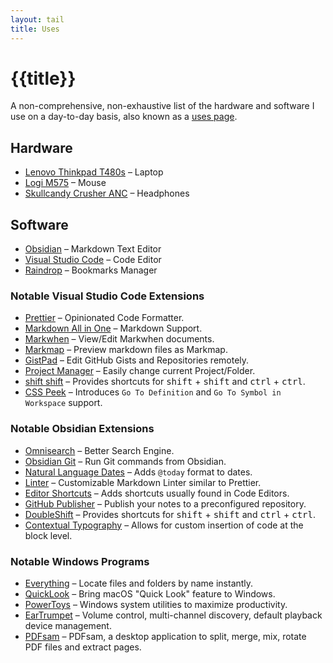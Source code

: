 ```yaml
---
layout: tail
title: Uses
---
```


# {{title}}

A non-comprehensive, non-exhaustive list of the hardware and software I use on a day-to-day basis, also known as a [uses page](https://uses.tech/).

## Hardware

-   [Lenovo Thinkpad T480s](https://www.notebookcheck.net/Lenovo-ThinkPad-T480s-20L8S02D00.294734.0.html) – Laptop
-   [Logi M575](https://www.logitech.com/en-us/products/mice/m575-ergo-wireless-trackball) – Mouse
-   [Skullcandy Crusher ANC](https://info.skullcandy.com/Support?Dest=hc%2Fen-us%2Farticles%2F360034534854-Crusher-ANC-Wireless) – Headphones

## Software

-   [Obsidian](https://obsidian.md/) – Markdown Text Editor
-   [Visual Studio Code](https://code.visualstudio.com/) – Code Editor
-   [Raindrop](https://raindrop.io/) – Bookmarks Manager

### Notable Visual Studio Code Extensions

-   [Prettier](https://marketplace.visualstudio.com/items?itemName=esbenp.prettier-vscode) – Opinionated Code Formatter.
-   [Markdown All in One](https://marketplace.visualstudio.com/items?itemName=yzhang.markdown-all-in-one) – Markdown Support.
-   [Markwhen](https://marketplace.visualstudio.com/items?itemName=Markwhen.markwhen) – View/Edit Markwhen documents.
-   [Markmap](https://marketplace.visualstudio.com/items?itemName=gera2ld.markmap-vscode) – Preview markdown files as Markmap.
-   [GistPad](https://marketplace.visualstudio.com/items?itemName=vsls-contrib.gistfs) – Edit GitHub Gists and Repositories remotely.
-   [Project Manager](https://marketplace.visualstudio.com/items?itemName=alefragnani.project-manager) – Easily change current Project/Folder.
-   [shift shift](https://marketplace.visualstudio.com/items?itemName=ahgood.shift-shift) – Provides shortcuts for <kbd>shift</kbd> + <kbd>shift</kbd> and <kbd>ctrl</kbd> + <kbd>ctrl</kbd>.
-   [CSS Peek](https://marketplace.visualstudio.com/items?itemName=pranaygp.vscode-css-peek) – Introduces `Go To Definition` and `Go To Symbol in Workspace` support.

### Notable Obsidian Extensions

-   [Omnisearch](https://github.com/scambier/obsidian-omnisearch) – Better Search Engine.
-   [Obsidian Git](https://github.com/denolehov/obsidian-git) – Run Git commands from Obsidian.
-   [Natural Language Dates](https://github.com/argenos/nldates-obsidian) – Adds `@today` format to dates.
-   [Linter](https://github.com/platers/obsidian-linter) – Customizable Markdown Linter similar to Prettier.
-   [Editor Shortcuts](https://github.com/timhor/obsidian-editor-shortcuts) – Adds shortcuts usually found in Code Editors.
-   [GitHub Publisher](https://github.com/ObsidianPublisher/obsidian-github-publisher) – Publish your notes to a preconfigured repository.
-   [DoubleShift](https://github.com/Qwyntex/doubleshift) – Provides shortcuts for <kbd>shift</kbd> + <kbd>shift</kbd> and <kbd>ctrl</kbd> + <kbd>ctrl</kbd>.
-   [Contextual Typography](https://github.com/mgmeyers/obsidian-contextual-typography) – Allows for custom insertion of code at the block level.

### Notable Windows Programs

-   [Everything](https://www.voidtools.com/) – Locate files and folders by name instantly.
-   [QuickLook](https://github.com/QL-Win/QuickLook) – Bring macOS "Quick Look" feature to Windows.
-   [PowerToys](https://github.com/microsoft/PowerToys) – Windows system utilities to maximize productivity.
-   [EarTrumpet](https://github.com/File-New-Project/EarTrumpet) – Volume control, multi-channel discovery, default playback device management.
-   [PDFsam](https://github.com/torakiki/pdfsam) – PDFsam, a desktop application to split, merge, mix, rotate PDF files and extract pages.
